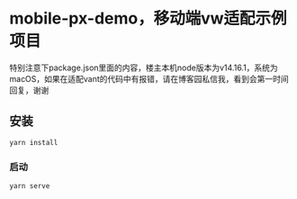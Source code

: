 # mobile-px-demo，移动端vw适配示例项目

特别注意下package.json里面的内容，楼主本机node版本为v14.16.1，系统为macOS，如果在适配vant的代码中有报错，请在博客园私信我，看到会第一时间回复，谢谢

## 安装
```
yarn install
```

### 启动
```
yarn serve
```
